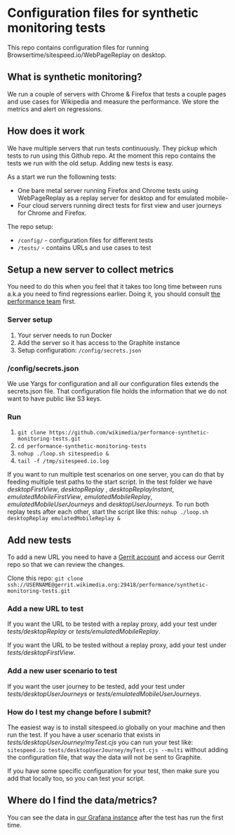 # Configuration files for synthetic monitoring tests

This repo contains configuration files for running Browsertime/sitespeed.io/WebPageReplay on desktop.

## What is synthetic monitoring?

We run a couple of servers with Chrome & Firefox that tests a couple pages and use cases for Wikipedia and measure the performance. We store the metrics and alert on regressions.

## How does it work
We have multiple servers that run tests continuously. They pickup which tests to run using this Github repo. At the moment this repo contains the tests we run with the old setup. Adding new tests is easy. 

As a start we run the followning tests:
* One bare metal server running Firefox and Chrome tests using WebPageReplay as a replay server for desktop and for emulated mobile-
* Four cloud servers running direct tests for first view and user journeys for Chrome and Firefox. 

The repo setup:
* `/config/` - configuration files for different tests
* `/tests/` - contains URLs and use cases to test

## Setup a new server to collect metrics

You need to do this when you feel that it takes too long time between runs a.k.a you need to find regressions earlier. Doing it, you should consult [the performance team](https://www.mediawiki.org/wiki/Wikimedia_Performance_Team) first. 

### Server setup
1. Your server needs to run Docker
2. Add the server so it has access to the Graphite instance
3. Setup configuration: `/config/secrets.json`


### /config/secrets.json
We use Yargs for configuration and all our configuration files extends the secrets.json file. That configuration file holds the information that we do not want to have public like S3 keys.

### Run
1. `git clone https://github.com/wikimedia/performance-synthetic-monitoring-tests.git`
2. `cd performance-synthetic-monitoring-tests`
3. `nohup ./loop.sh sitespeedio &`
4. `tail -f /tmp/sitespeed.io.log`

If you want to run multiple test scenarios on one server, you can do that by feeding multiple test paths to the start script. In the test folder we have *desktopFirstView*, *desktopReplay* , *desktopReplayInstant*, *emulatedMobileFirstView*, *emulatedMobileReplay*, *emulatedMobileUserJourneys* and *desktopUserJourneys*. To run both replay tests after each other, start the script like this: `nohup ./loop.sh desktopReplay emulatedMobileReplay &`

## Add new tests

To add a new URL you need to have a [Gerrit account](https://www.mediawiki.org/wiki/Gerrit) and access our Gerrit repo so that we can review the changes.

Clone this repo:
```git clone ssh://USERNAME@gerrit.wikimedia.org:29418/performance/synthetic-monitoring-tests.git```

### Add a new URL to test
If you want the URL to be tested with a replay proxy, add your test under *tests/desktopReplay* or *tests/emulatedMobileReplay*.

If you want the URL to be tested without a replay proxy, add your test under *tests/desktopFirstView*. 

### Add a new user scenario to test

If you want the user journey to be tested, add your test under *tests/desktopUserJourneys* or *tests/emulatedMobileUserJourneys*. 

### How do I test my change before I submit?
The easiest way is to install sitespeed.io globally on your machine and then run the test. If you have a user scenario that exists in *tests/desktopUserJourney/myTest.cjs* you can run your test like:
`sitespeed.io tests/desktopUserJourney/myTest.cjs --multi` without adding the configuration file, that way the data will not be sent to Graphite. 

If you have some specific configuration for your test, then make sure you add that locally too, so you can test your script.


## Where do I find the data/metrics?
You can see the data in [our Grafana instance](https://grafana.wikimedia.org/d/IvAfnmLMk/page-drilldown) after the test has run the first time.

